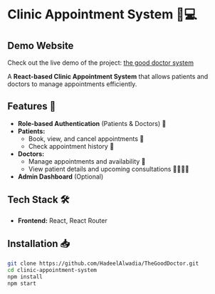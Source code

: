 # Clinic Appointment System 🏥💻
## Demo Website

Check out the live demo of the project: [the good doctor system](https://gooddoctorsystem.netlify.app/)

A **React-based Clinic Appointment System** that allows patients and doctors to manage appointments efficiently.

## Features 🚀
- **Role-based Authentication** (Patients & Doctors) 🔑  
- **Patients:**
  - Book, view, and cancel appointments 📅
  - Check appointment history 📜
- **Doctors:**
  - Manage appointments and availability 🏥
  - View patient details and upcoming consultations 👨‍⚕️👩‍⚕️
- **Admin Dashboard** (Optional)

## Tech Stack 🛠️
- **Frontend:** React, React Router


## Installation 📥
```sh
git clone https://github.com/HadeelAlwadia/TheGoodDoctor.git
cd clinic-appointment-system
npm install
npm start
